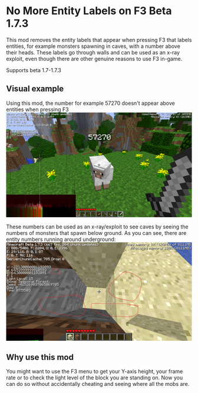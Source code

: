 # No More Entity Labels on F3 Beta 1.7.3
This mod removes the entity labels that appear when pressing F3 that labels entities, for example monsters spawning in caves, with a number above their heads. These labels go through walls and can be used as an x-ray exploit, even though there are other genuine reasons to use F3 in-game.

Supports beta 1.7-1.7.3

## Visual example
Using this mod, the number for example 57270 doesn't appear above entities when pressing F3
![](./sheep.png)

These numbers can be used as an x-ray/exploit to see caves by seeing the numbers of monsters that spawn below ground. As you can see, there are entity numbers running around underground:
![](./xray2.png)

## Why use this mod
You might want to use the F3 menu to get your Y-axis height, your frame rate or to check the light level of the block you are standing on. Now you can do so without accidentally cheating and seeing where all the mobs are.
